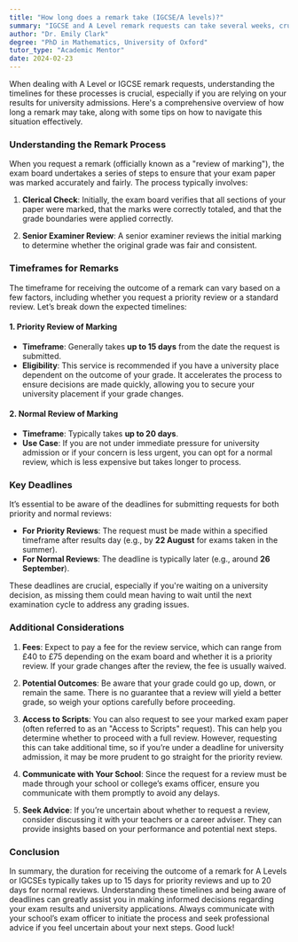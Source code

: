 ```yaml
---
title: "How long does a remark take (IGCSE/A levels)?"
summary: "IGCSE and A Level remark requests can take several weeks, crucial for university admissions. Understand the timelines for effective navigation."
author: "Dr. Emily Clark"
degree: "PhD in Mathematics, University of Oxford"
tutor_type: "Academic Mentor"
date: 2024-02-23
---
```


When dealing with A Level or IGCSE remark requests, understanding the timelines for these processes is crucial, especially if you are relying on your results for university admissions. Here's a comprehensive overview of how long a remark may take, along with some tips on how to navigate this situation effectively.

### Understanding the Remark Process

When you request a remark (officially known as a "review of marking"), the exam board undertakes a series of steps to ensure that your exam paper was marked accurately and fairly. The process typically involves:

1. **Clerical Check**: Initially, the exam board verifies that all sections of your paper were marked, that the marks were correctly totaled, and that the grade boundaries were applied correctly.

2. **Senior Examiner Review**: A senior examiner reviews the initial marking to determine whether the original grade was fair and consistent.

### Timeframes for Remarks

The timeframe for receiving the outcome of a remark can vary based on a few factors, including whether you request a priority review or a standard review. Let’s break down the expected timelines:

#### 1. **Priority Review of Marking**
- **Timeframe**: Generally takes **up to 15 days** from the date the request is submitted.
- **Eligibility**: This service is recommended if you have a university place dependent on the outcome of your grade. It accelerates the process to ensure decisions are made quickly, allowing you to secure your university placement if your grade changes.

#### 2. **Normal Review of Marking**
- **Timeframe**: Typically takes **up to 20 days**.
- **Use Case**: If you are not under immediate pressure for university admission or if your concern is less urgent, you can opt for a normal review, which is less expensive but takes longer to process.

### Key Deadlines

It’s essential to be aware of the deadlines for submitting requests for both priority and normal reviews:

- **For Priority Reviews**: The request must be made within a specified timeframe after results day (e.g., by **22 August** for exams taken in the summer).
- **For Normal Reviews**: The deadline is typically later (e.g., around **26 September**).

These deadlines are crucial, especially if you're waiting on a university decision, as missing them could mean having to wait until the next examination cycle to address any grading issues.

### Additional Considerations

1. **Fees**: Expect to pay a fee for the review service, which can range from £40 to £75 depending on the exam board and whether it is a priority review. If your grade changes after the review, the fee is usually waived.

2. **Potential Outcomes**: Be aware that your grade could go up, down, or remain the same. There is no guarantee that a review will yield a better grade, so weigh your options carefully before proceeding.

3. **Access to Scripts**: You can also request to see your marked exam paper (often referred to as an "Access to Scripts" request). This can help you determine whether to proceed with a full review. However, requesting this can take additional time, so if you’re under a deadline for university admission, it may be more prudent to go straight for the priority review.

4. **Communicate with Your School**: Since the request for a review must be made through your school or college’s exams officer, ensure you communicate with them promptly to avoid any delays.

5. **Seek Advice**: If you’re uncertain about whether to request a review, consider discussing it with your teachers or a career adviser. They can provide insights based on your performance and potential next steps.

### Conclusion

In summary, the duration for receiving the outcome of a remark for A Levels or IGCSEs typically takes up to 15 days for priority reviews and up to 20 days for normal reviews. Understanding these timelines and being aware of deadlines can greatly assist you in making informed decisions regarding your exam results and university applications. Always communicate with your school’s exam officer to initiate the process and seek professional advice if you feel uncertain about your next steps. Good luck!
    